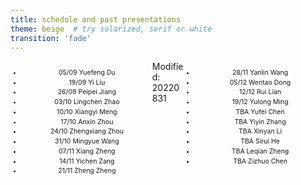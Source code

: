 ```yaml
---
title: schedule and past presentations
theme: beige  # try solarized, serif or white
transition: 'fade'
---
```


<div class="right">

- 28/11 Yanlin Wang
- 05/12 Wentao Dong
- 12/12 Rui Lian
- 19/12 Yulong Ming
- TBA Yufei Chen
- TBA Yiyin Zhang
- TBA Xinyan Li
- TBA Sirui He
- TBA Leqian Zheng
- TBA Zizhuo Chen

</div>
<!-- .element: style="font-size:70%;" -->

<div class="left">


- 05/09 Yuefeng Du
- 19/09 Yi Liu
- 26/09 Peipei Jiang
- 03/10 Lingchen Zhao
- 10/10 Xiangyi Meng
- 17/10 Anxin Zhou
- 24/10 Zhengxiang Zhou
- 31/10 Mingyue Wang
- 07/11 Xiang Zheng
- 14/11 Yichen Zang
- 21/11 Zheng Zheng


</div>
<!-- .element: style="font-size:70%;" -->


Modified: 20220831

<style>
.left {
    margin: 0 0 0 0;
    text-align: center;
    float: left;
    z-index:-10;
    width:45%;
    font-size: 0.75em;
    line-height: 1.5;
}
.right {
    margin: 0 0 0 0;
    float: right;
    text-align: center;
    z-index:-10;
    width:45%;
    font-size: 0.75em;
    line-height: 1.5;
}
</style>

